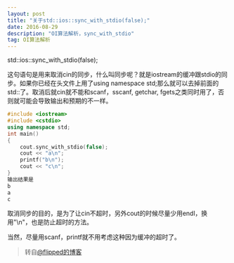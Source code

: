 ```yaml
---
layout: post
title: "关于std::ios::sync_with_stdio(false);"
date: 2016-08-29 
description: "OI算法解析，sync_with_stdio"
tag: OI算法解析
--- 
```


std::ios::sync_with_stdio(false);

这句语句是用来取消cin的同步，什么叫同步呢？就是iostream的缓冲跟stdio的同步。如果你已经在头文件上用了using namespace std;那么就可以去掉前面的std::了。取消后就cin就不能和scanf，sscanf, getchar, fgets之类同时用了，否则就可能会导致输出和预期的不一样。

```c++
#include <iostream>
#include <cstdio>
using namespace std;
int main()
{
    cout.sync_with_stdio(false);
    cout << "a\n";
    printf("b\n");
    cout << "c\n";
}
输出结果是
b
a
c
```

取消同步的目的，是为了让cin不超时，另外cout的时候尽量少用endl，换用"\n"，也是防止超时的方法。

当然，尽量用scanf，printf就不用考虑这种因为缓冲的超时了。

> 转自[@flipped的博客](http://www.cnblogs.com/flipped/p/5543169.html)